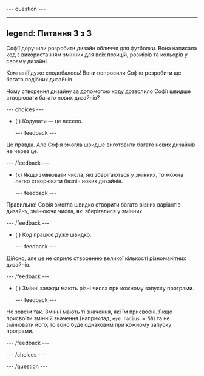 
--- question ---

---
legend: Питання 3 з 3
---

Софії доручили розробити дизайн обличчя для футболки. Вона написала код з використанням змінних для всіх позицій, розмірів та кольорів у своєму дизайні.

Компанії дуже сподобалось! Вони попросили Софію розробити ще багато подібних дизайнів.

Чому створення дизайну за допомогою коду дозволило Софії швидше створювати багато нових дизайнів?

--- choices ---

- ( ) Кодувати — це весело.

  --- feedback ---

Це правда. Але Софія змогла швидше виготовити багато нових дизайнів не через це.

  --- /feedback ---

- (x) Якщо змінювати числа, які зберігаються у змінних, то можна легко створювати безліч нових дизайнів.

  --- feedback ---

Правильно! Софія змогла швидко створити багато різних варіантів дизайну, змінюючи числа, які зберігалися у змінних.

  --- /feedback ---

- ( ) Код працює дуже швидко.

  --- feedback ---

Дійсно, але це не сприяє створенню великої кількості різноманітних дизайнів.

  --- /feedback ---

- ( ) Змінні завжди мають різні числа при кожному запуску програми.

  --- feedback ---

Не зовсім так. Змінні мають ті значення, які їм присвоєні. Якщо присвоїти змінній значення (наприклад, `eye_radius = 50`) та не змінювати його, то воно буде однаковим при кожному запуску програми.

  --- /feedback ---

--- /choices ---

--- /question ---
